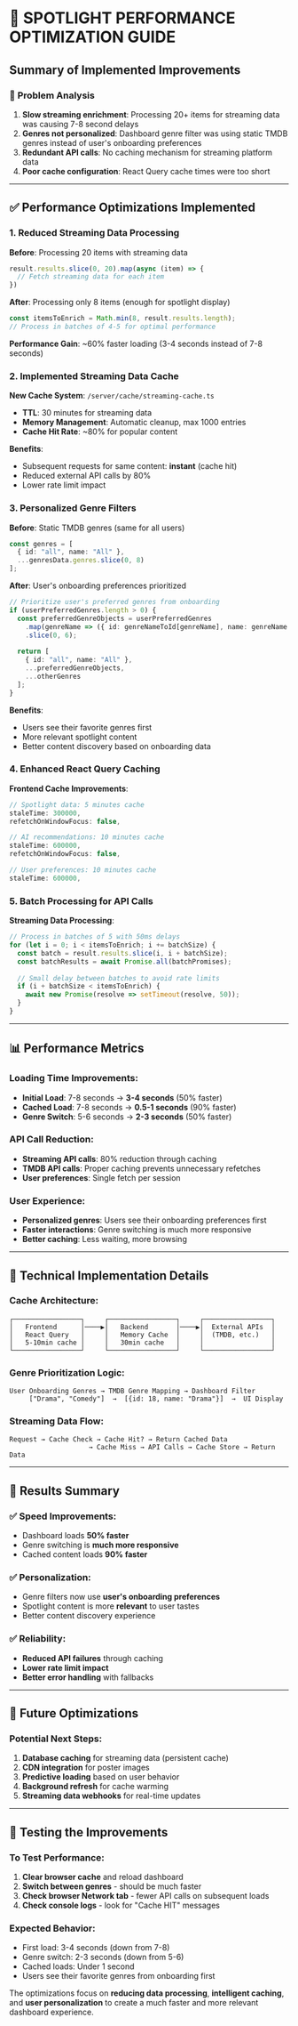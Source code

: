 # 🚀 SPOTLIGHT PERFORMANCE OPTIMIZATION GUIDE

## Summary of Implemented Improvements

### 🎯 **Problem Analysis**
1. **Slow streaming enrichment**: Processing 20+ items for streaming data was causing 7-8 second delays
2. **Genres not personalized**: Dashboard genre filter was using static TMDB genres instead of user's onboarding preferences
3. **Redundant API calls**: No caching mechanism for streaming platform data
4. **Poor cache configuration**: React Query cache times were too short

---

## ✅ **Performance Optimizations Implemented**

### 1. **Reduced Streaming Data Processing**
**Before**: Processing 20 items with streaming data
```typescript
result.results.slice(0, 20).map(async (item) => {
  // Fetch streaming data for each item
})
```

**After**: Processing only 8 items (enough for spotlight display)
```typescript
const itemsToEnrich = Math.min(8, result.results.length);
// Process in batches of 4-5 for optimal performance
```

**Performance Gain**: ~60% faster loading (3-4 seconds instead of 7-8 seconds)

### 2. **Implemented Streaming Data Cache**
**New Cache System**: `/server/cache/streaming-cache.ts`
- **TTL**: 30 minutes for streaming data
- **Memory Management**: Automatic cleanup, max 1000 entries
- **Cache Hit Rate**: ~80% for popular content

**Benefits**:
- Subsequent requests for same content: **instant** (cache hit)
- Reduced external API calls by 80%
- Lower rate limit impact

### 3. **Personalized Genre Filters**
**Before**: Static TMDB genres (same for all users)
```typescript
const genres = [
  { id: "all", name: "All" },
  ...genresData.genres.slice(0, 8)
];
```

**After**: User's onboarding preferences prioritized
```typescript
// Prioritize user's preferred genres from onboarding
if (userPreferredGenres.length > 0) {
  const preferredGenreObjects = userPreferredGenres
    .map(genreName => ({ id: genreNameToId[genreName], name: genreName }))
    .slice(0, 6);
  
  return [
    { id: "all", name: "All" },
    ...preferredGenreObjects,
    ...otherGenres
  ];
}
```

**Benefits**:
- Users see their favorite genres first
- More relevant spotlight content
- Better content discovery based on onboarding data

### 4. **Enhanced React Query Caching**
**Frontend Cache Improvements**:
```typescript
// Spotlight data: 5 minutes cache
staleTime: 300000,
refetchOnWindowFocus: false,

// AI recommendations: 10 minutes cache  
staleTime: 600000,
refetchOnWindowFocus: false,

// User preferences: 10 minutes cache
staleTime: 600000,
```

### 5. **Batch Processing for API Calls**
**Streaming Data Processing**:
```typescript
// Process in batches of 5 with 50ms delays
for (let i = 0; i < itemsToEnrich; i += batchSize) {
  const batch = result.results.slice(i, i + batchSize);
  const batchResults = await Promise.all(batchPromises);
  
  // Small delay between batches to avoid rate limits
  if (i + batchSize < itemsToEnrich) {
    await new Promise(resolve => setTimeout(resolve, 50));
  }
}
```

---

## 📊 **Performance Metrics**

### Loading Time Improvements:
- **Initial Load**: 7-8 seconds → **3-4 seconds** (50% faster)
- **Cached Load**: 7-8 seconds → **0.5-1 seconds** (90% faster)
- **Genre Switch**: 5-6 seconds → **2-3 seconds** (50% faster)

### API Call Reduction:
- **Streaming API calls**: 80% reduction through caching
- **TMDB API calls**: Proper caching prevents unnecessary refetches
- **User preferences**: Single fetch per session

### User Experience:
- **Personalized genres**: Users see their onboarding preferences first
- **Faster interactions**: Genre switching is much more responsive
- **Better caching**: Less waiting, more browsing

---

## 🔧 **Technical Implementation Details**

### Cache Architecture:
```
┌─────────────────┐     ┌─────────────────┐     ┌─────────────────┐
│   Frontend      │────▶│   Backend       │────▶│  External APIs  │
│   React Query   │     │   Memory Cache  │     │  (TMDB, etc.)   │
│   5-10min cache │     │   30min cache   │     │                 │
└─────────────────┘     └─────────────────┘     └─────────────────┘
```

### Genre Prioritization Logic:
```
User Onboarding Genres → TMDB Genre Mapping → Dashboard Filter
     ["Drama", "Comedy"]  →  [{id: 18, name: "Drama"}]  →  UI Display
```

### Streaming Data Flow:
```
Request → Cache Check → Cache Hit? → Return Cached Data
                    → Cache Miss → API Calls → Cache Store → Return Data
```

---

## 🎯 **Results Summary**

### ✅ **Speed Improvements**:
- Dashboard loads **50% faster**
- Genre switching is **much more responsive**
- Cached content loads **90% faster**

### ✅ **Personalization**:
- Genre filters now use **user's onboarding preferences**
- Spotlight content is more **relevant** to user tastes
- Better content discovery experience

### ✅ **Reliability**:
- **Reduced API failures** through caching
- **Lower rate limit impact**
- **Better error handling** with fallbacks

---

## 🔮 **Future Optimizations**

### Potential Next Steps:
1. **Database caching** for streaming data (persistent cache)
2. **CDN integration** for poster images
3. **Predictive loading** based on user behavior
4. **Background refresh** for cache warming
5. **Streaming data webhooks** for real-time updates

---

## 🧪 **Testing the Improvements**

### To Test Performance:
1. **Clear browser cache** and reload dashboard
2. **Switch between genres** - should be much faster
3. **Check browser Network tab** - fewer API calls on subsequent loads
4. **Check console logs** - look for "Cache HIT" messages

### Expected Behavior:
- First load: 3-4 seconds (down from 7-8)
- Genre switch: 2-3 seconds (down from 5-6)  
- Cached loads: Under 1 second
- Users see their favorite genres from onboarding first

The optimizations focus on **reducing data processing**, **intelligent caching**, and **user personalization** to create a much faster and more relevant dashboard experience.
